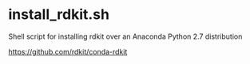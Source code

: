 # install_rdkit.sh
Shell script for installing rdkit over an Anaconda Python 2.7 distribution

https://github.com/rdkit/conda-rdkit
